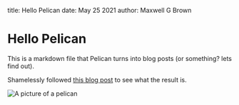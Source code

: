title: Hello Pelican
date: May 25 2021
author: Maxwell G Brown

# Hello Pelican

This is a markdown file that Pelican turns into blog posts (or something? lets find out).

Shamelessly followed [this blog post](https://opensource.com/article/19/5/run-your-blog-github-pages-python) to see what the result is.

![A picture of a pelican][picture_of_a_pelican]

[picture_of_a_pelican]: {static}/images/pelican.jpg
